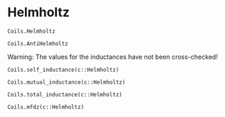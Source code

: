 # Helmholtz

```@docs
Coils.Helmholtz
```

```@docs
Coils.AntiHelmholtz
```

Warning: The values for the inductances have not been cross-checked!

```@docs
Coils.self_inductance(c::Helmholtz)
```

```@docs
Coils.mutual_inductance(c::Helmholtz)
```

```@docs
Coils.total_inductance(c::Helmholtz)
```

```@docs
Coils.mfdz(c::Helmholtz)
```